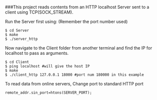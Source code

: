 ###This project reads contents from an HTTP localhost Server sent to a client using TCP(SOCK_STREAM).</br >

Run the Server first using: (Remember the port number used)

```
$ cd Server
$ make
$ ./server_http
```

Now navigate to the Client folder from another terminal and find the IP for localhost to pass as arguments.

```
$ cd Client
$ ping localhost #will give the host IP
$ make
$ ./client_http 127.0.0.1 18000 #port num 180000 in this example
```
To read data from online servers, Change port to standard HTTP port 
```
remote_addr.sin_port=htons(SERVER_PORT);
```
